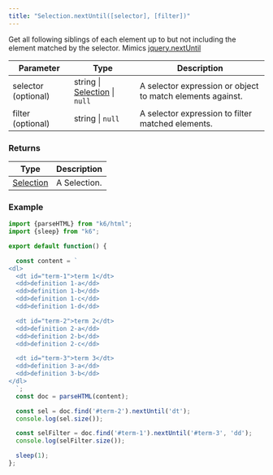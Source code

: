 ```yaml
---
title: "Selection.nextUntil([selector], [filter])"
---
```

Get all following siblings of each element up to but not including the element matched by the selector.
Mimics [jquery.nextUntil](https://api.jquery.com/nextUntil/)

| Parameter | Type | Description |
| --------- | ---- | ----------- |
| selector (optional) | string \| [Selection](/javascript-api/k6-html/selection) \| `null`  | A selector expression or object to match elements against. |
| filter (optional) | string \| `null`  | A selector expression to filter matched elements. |


### Returns

| Type | Description |
| ---- | ----------- |
| [Selection](/javascript-api/k6-html/selection) | A Selection. |


### Example

<div class="code-group" data-props='{"labels": []}'>

```js
import {parseHTML} from "k6/html";
import {sleep} from "k6";

export default function() {

  const content = `
<dl>
  <dt id="term-1">term 1</dt>
  <dd>definition 1-a</dd>
  <dd>definition 1-b</dd>
  <dd>definition 1-c</dd>
  <dd>definition 1-d</dd>

  <dt id="term-2">term 2</dt>
  <dd>definition 2-a</dd>
  <dd>definition 2-b</dd>
  <dd>definition 2-c</dd>

  <dt id="term-3">term 3</dt>
  <dd>definition 3-a</dd>
  <dd>definition 3-b</dd>
</dl>
  `;
  const doc = parseHTML(content);

  const sel = doc.find('#term-2').nextUntil('dt');
  console.log(sel.size());

  const selFilter = doc.find('#term-1').nextUntil('#term-3', 'dd');
  console.log(selFilter.size());

  sleep(1);
};
```

</div>
